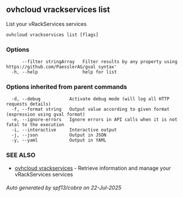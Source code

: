 ## ovhcloud vrackservices list

List your vRackServices services

```
ovhcloud vrackservices list [flags]
```

### Options

```
      --filter stringArray   Filter results by any property using https://github.com/PaesslerAG/gval syntax'
  -h, --help                 help for list
```

### Options inherited from parent commands

```
  -d, --debug           Activate debug mode (will log all HTTP requests details)
  -f, --format string   Output value according to given format (expression using gval format)
  -e, --ignore-errors   Ignore errors in API calls when it is not fatal to the execution
  -i, --interactive     Interactive output
  -j, --json            Output in JSON
  -y, --yaml            Output in YAML
```

### SEE ALSO

* [ovhcloud vrackservices](ovhcloud_vrackservices.md)	 - Retrieve information and manage your vRackServices services

###### Auto generated by spf13/cobra on 22-Jul-2025
